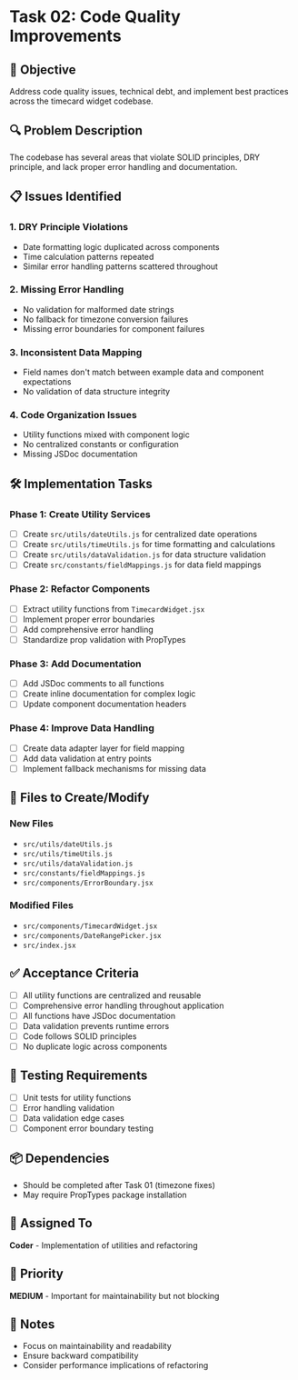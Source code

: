 # Task 02: Code Quality Improvements

## 🎯 Objective
Address code quality issues, technical debt, and implement best practices across the timecard widget codebase.

## 🔍 Problem Description
The codebase has several areas that violate SOLID principles, DRY principle, and lack proper error handling and documentation.

## 📋 Issues Identified

### 1. **DRY Principle Violations**
- Date formatting logic duplicated across components
- Time calculation patterns repeated
- Similar error handling patterns scattered throughout

### 2. **Missing Error Handling**
- No validation for malformed date strings
- No fallback for timezone conversion failures
- Missing error boundaries for component failures

### 3. **Inconsistent Data Mapping**
- Field names don't match between example data and component expectations
- No validation of data structure integrity

### 4. **Code Organization Issues**
- Utility functions mixed with component logic
- No centralized constants or configuration
- Missing JSDoc documentation

## 🛠 Implementation Tasks

### Phase 1: Create Utility Services
- [ ] Create `src/utils/dateUtils.js` for centralized date operations
- [ ] Create `src/utils/timeUtils.js` for time formatting and calculations
- [ ] Create `src/utils/dataValidation.js` for data structure validation
- [ ] Create `src/constants/fieldMappings.js` for data field mappings

### Phase 2: Refactor Components
- [ ] Extract utility functions from `TimecardWidget.jsx`
- [ ] Implement proper error boundaries
- [ ] Add comprehensive error handling
- [ ] Standardize prop validation with PropTypes

### Phase 3: Add Documentation
- [ ] Add JSDoc comments to all functions
- [ ] Create inline documentation for complex logic
- [ ] Update component documentation headers

### Phase 4: Improve Data Handling
- [ ] Create data adapter layer for field mapping
- [ ] Add data validation at entry points
- [ ] Implement fallback mechanisms for missing data

## 🔧 Files to Create/Modify

### New Files
- `src/utils/dateUtils.js`
- `src/utils/timeUtils.js`
- `src/utils/dataValidation.js`
- `src/constants/fieldMappings.js`
- `src/components/ErrorBoundary.jsx`

### Modified Files
- `src/components/TimecardWidget.jsx`
- `src/components/DateRangePicker.jsx`
- `src/index.jsx`

## ✅ Acceptance Criteria
- [ ] All utility functions are centralized and reusable
- [ ] Comprehensive error handling throughout application
- [ ] All functions have JSDoc documentation
- [ ] Data validation prevents runtime errors
- [ ] Code follows SOLID principles
- [ ] No duplicate logic across components

## 🧪 Testing Requirements
- [ ] Unit tests for utility functions
- [ ] Error handling validation
- [ ] Data validation edge cases
- [ ] Component error boundary testing

## 📦 Dependencies
- Should be completed after Task 01 (timezone fixes)
- May require PropTypes package installation

## 🎯 Assigned To
**Coder** - Implementation of utilities and refactoring

## 📅 Priority
**MEDIUM** - Important for maintainability but not blocking

## 📝 Notes
- Focus on maintainability and readability
- Ensure backward compatibility
- Consider performance implications of refactoring